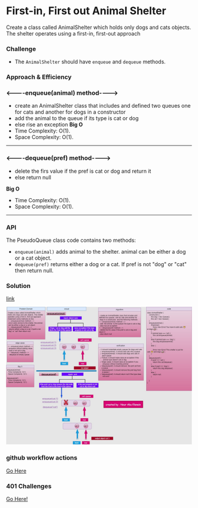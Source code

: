 # First-in, First out Animal Shelter

Create a class called AnimalShelter which holds only dogs and cats objects. The shelter operates using a first-in, first-out approach

### Challenge

   - The `AnimalShelter` should have `enqueue` and `dequeue` methods.
 
### Approach & Efficiency

### <----enqueue(animal) method---->
- create an AnimalShelter class that includes and
defined two queues  one for cats and another for dogs in a constructor  
 - add  the animal  to the queue if its type is cat or dog 
- else rise an exception
**Big O**
- Time Complexity: O(1).
- Space Complexity: O(1).

--- 

### <----dequeue(pref) method---->

- delete the firs value if the pref is cat or dog and
return it
- else return null


**Big O**
- Time Complexity: O(1).
- Space Complexity: O(1).
---
### API
The PseudoQueue class code contains two methods:

- `enqueue(animal)` adds animal to the shelter. animal can be either a dog or a cat object.
- `dequeue(pref)`  returns either a dog or a cat. If pref is not "dog" or "cat" then return null.

### Solution
[link](https://drive.google.com/file/d/1vcNEX3I2GwRN0gmenXbUs0NUdFbhZDjp/view?usp=sharing)

![whiteboard](animalShelter.jpg)


### github workflow actions

[Go Here](https://github.com/engnour94/data-structures-and-algorithms/actions)


### 401 Challenges

[Go Here!](/javascript/Readme.md)



